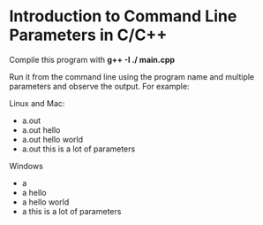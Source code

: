 # Introduction to Command Line Parameters in C/C++

Compile this program with **g++ -I ./ main.cpp**

Run it from the command line using the program name and multiple parameters and observe the output. For example:

Linux and Mac:
- a.out
- a.out hello
- a.out hello world
- a.out this is a lot of parameters

Windows
- a
- a hello
- a hello world
- a this is a lot of parameters
